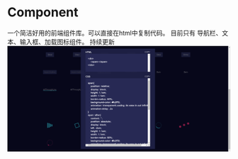 # Component
一个简洁好用的前端组件库。可以直接在html中复制代码。
目前只有 导航栏、文本、输入框、加载图标组件。
持续更新
![image](https://github.com/1343322562/Component/blob/master/readmeImg/redmeImg.jpg)

